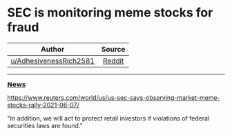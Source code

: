 SEC is monitoring meme stocks for fraud
=======================================

| Author       | Source       | 
| :-------------: |:-------------:|
|  [u/AdhesivenessRich2581](https://www.reddit.com/user/AdhesivenessRich2581/) | [Reddit](https://www.reddit.com/r/DDintoGME/comments/nufn54/sec_is_monitoring_meme_stocks_for_fraud/) | 

---

[𝗡𝗲𝘄𝘀](https://www.reddit.com/r/DDintoGME/search?q=flair_name%3A%22%F0%9D%97%A1%F0%9D%97%B2%F0%9D%98%84%F0%9D%98%80%22&restrict_sr=1)

<https://www.reuters.com/world/us/us-sec-says-observing-market-meme-stocks-rally-2021-06-07/>

"In addition, we will act to protect retail investors if violations of federal securities laws are found."
